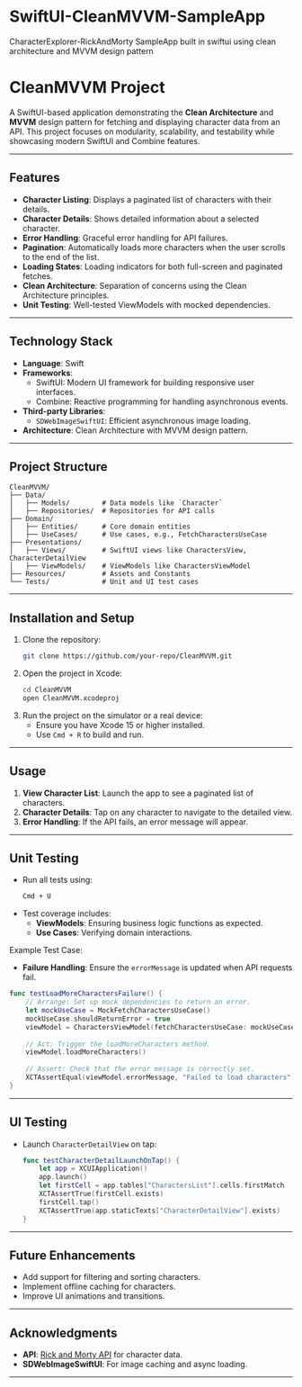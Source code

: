# SwiftUI-CleanMVVM-SampleApp
CharacterExplorer-RickAndMorty SampleApp built in swiftui using  clean architecture and MVVM design pattern

# CleanMVVM Project

A SwiftUI-based application demonstrating the **Clean Architecture** and **MVVM** design pattern for fetching and displaying character data from an API. This project focuses on modularity, scalability, and testability while showcasing modern SwiftUI and Combine features.

---

## Features

- **Character Listing**: Displays a paginated list of characters with their details.
- **Character Details**: Shows detailed information about a selected character.
- **Error Handling**: Graceful error handling for API failures.
- **Pagination**: Automatically loads more characters when the user scrolls to the end of the list.
- **Loading States**: Loading indicators for both full-screen and paginated fetches.
- **Clean Architecture**: Separation of concerns using the Clean Architecture principles.
- **Unit Testing**: Well-tested ViewModels with mocked dependencies.

---

## Technology Stack

- **Language**: Swift
- **Frameworks**: 
  - SwiftUI: Modern UI framework for building responsive user interfaces.
  - Combine: Reactive programming for handling asynchronous events.
- **Third-party Libraries**:
  - `SDWebImageSwiftUI`: Efficient asynchronous image loading.
- **Architecture**: Clean Architecture with MVVM design pattern.

---

## Project Structure

```
CleanMVVM/
├── Data/
│   ├── Models/        # Data models like `Character`
│   ├── Repositories/  # Repositories for API calls
├── Domain/
│   ├── Entities/      # Core domain entities
│   ├── UseCases/      # Use cases, e.g., FetchCharactersUseCase
├── Presentations/
│   ├── Views/         # SwiftUI views like CharactersView, CharacterDetailView
│   ├── ViewModels/    # ViewModels like CharactersViewModel
├── Resources/         # Assets and Constants
└── Tests/             # Unit and UI test cases
```

---

## Installation and Setup

1. Clone the repository:
   ```bash
   git clone https://github.com/your-repo/CleanMVVM.git
   ```
2. Open the project in Xcode:
   ```bash
   cd CleanMVVM
   open CleanMVVM.xcodeproj
   ```
3. Run the project on the simulator or a real device:
   - Ensure you have Xcode 15 or higher installed.
   - Use `Cmd + R` to build and run.

---

## Usage

1. **View Character List**: Launch the app to see a paginated list of characters.
2. **Character Details**: Tap on any character to navigate to the detailed view.
3. **Error Handling**: If the API fails, an error message will appear.

---

## Unit Testing

- Run all tests using:
  ```bash
  Cmd + U
  ```
- Test coverage includes:
  - **ViewModels**: Ensuring business logic functions as expected.
  - **Use Cases**: Verifying domain interactions.

Example Test Case:

- **Failure Handling**: Ensure the `errorMessage` is updated when API requests fail.

```swift
func testLoadMoreCharactersFailure() {
    // Arrange: Set up mock dependencies to return an error.
    let mockUseCase = MockFetchCharactersUseCase()
    mockUseCase.shouldReturnError = true
    viewModel = CharactersViewModel(fetchCharactersUseCase: mockUseCase)
    
    // Act: Trigger the loadMoreCharacters method.
    viewModel.loadMoreCharacters()
    
    // Assert: Check that the error message is correctly set.
    XCTAssertEqual(viewModel.errorMessage, "Failed to load characters")
}
```

---

## UI Testing

- Launch `CharacterDetailView` on tap:
  ```swift
  func testCharacterDetailLaunchOnTap() {
      let app = XCUIApplication()
      app.launch()
      let firstCell = app.tables["CharactersList"].cells.firstMatch
      XCTAssertTrue(firstCell.exists)
      firstCell.tap()
      XCTAssertTrue(app.staticTexts["CharacterDetailView"].exists)
  }
  ```

---

## Future Enhancements

- Add support for filtering and sorting characters.
- Implement offline caching for characters.
- Improve UI animations and transitions.

---

## Acknowledgments

- **API**: [Rick and Morty API](https://rickandmortyapi.com/) for character data.
- **SDWebImageSwiftUI**: For image caching and async loading.

--- 


